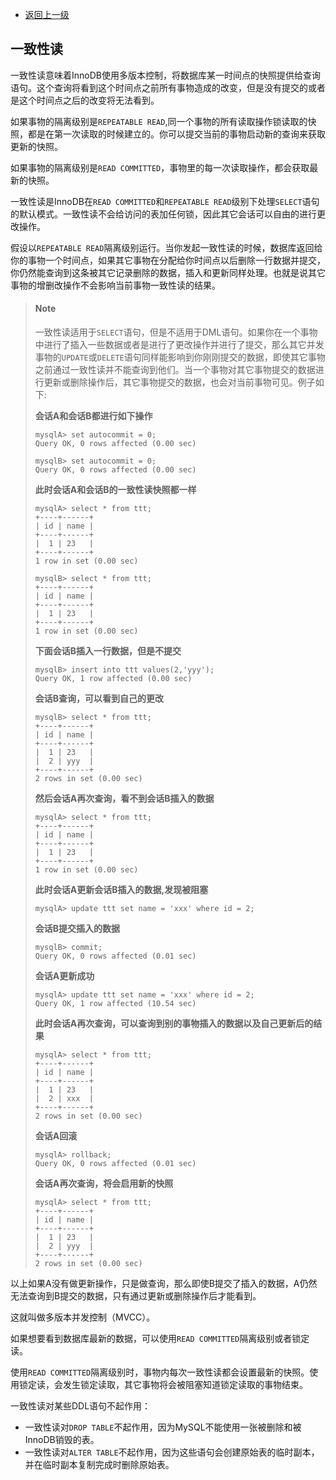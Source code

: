 * [返回上一级](../InnoDB事物模型.md)

## 一致性读
一致性读意味着InnoDB使用多版本控制，将数据库某一时间点的快照提供给查询语句。这个查询将看到这个时间点之前所有事物造成的改变，但是没有提交的或者是这个时间点之后的改变将无法看到。

如果事物的隔离级别是`REPEATABLE
READ`,同一个事物的所有读取操作锁读取的快照，都是在第一次读取的时候建立的。你可以提交当前的事物启动新的查询来获取更新的快照。

如果事物的隔离级别是`READ COMMITTED`，事物里的每一次读取操作，都会获取最新的快照。

一致性读是InnoDB在`READ COMMITTED`和`REPEATABLE
READ`级别下处理`SELECT`语句的默认模式。一致性读不会给访问的表加任何锁，因此其它会话可以自由的进行更改操作。

假设以`REPEATABLE
READ`隔离级别运行。当你发起一致性读的时候，数据库返回给你的事物一个时间点，如果其它事物在分配给你时间点以后删除一行数据并提交，你仍然能查询到这条被其它记录删除的数据，插入和更新同样处理。也就是说其它事物的增删改操作不会影响当前事物一致性读的结果。

> #### Note
> 一致性读适用于`SELECT`语句，但是不适用于DML语句。如果你在一个事物中进行了插入一些数据或者是进行了更改操作并进行了提交，那么其它并发事物的`UPDATE`或`DELETE`语句同样能影响到你刚刚提交的数据，即使其它事物之前通过一致性读并不能查询到他们。当一个事物对其它事物提交的数据进行更新或删除操作后，其它事物提交的数据，也会对当前事物可见。例子如下:
>
> **会话A和会话B都进行如下操作**
>~~~
>mysqlA> set autocommit = 0;
>Query OK, 0 rows affected (0.00 sec)
>
>mysqlB> set autocommit = 0;
>Query OK, 0 rows affected (0.00 sec)
>~~~
> **此时会话A和会话B的一致性读快照都一样**
>~~~
>mysqlA> select * from ttt;
>+----+------+
>| id | name |
>+----+------+
>|  1 | 23   |
>+----+------+
>1 row in set (0.00 sec)
>
>mysqlB> select * from ttt;
>+----+------+
>| id | name |
>+----+------+
>|  1 | 23   |
>+----+------+
>1 row in set (0.00 sec)
> ~~~
> **下面会话B插入一行数据，但是不提交**
>~~~
>mysqlB> insert into ttt values(2,'yyy');
>Query OK, 1 row affected (0.00 sec)
>~~~
> **会话B查询，可以看到自己的更改**
>~~~
>mysqlB> select * from ttt;
>+----+------+
>| id | name |
>+----+------+
>|  1 | 23   |
>|  2 | yyy  |
>+----+------+
>2 rows in set (0.00 sec)
>~~~
> **然后会话A再次查询，看不到会话B插入的数据**
>~~~
>mysqlA> select * from ttt;
>+----+------+
>| id | name |
>+----+------+
>|  1 | 23   |
>+----+------+
>1 row in set (0.00 sec)
> ~~~
> **此时会话A更新会话B插入的数据,发现被阻塞**
>~~~
>mysqlA> update ttt set name = 'xxx' where id = 2;
>~~~
> **会话B提交插入的数据**
>~~~
>mysqlB> commit;
>Query OK, 0 rows affected (0.01 sec)
> ~~~
> **会话A更新成功**
>~~~
>mysqlA> update ttt set name = 'xxx' where id = 2;
>Query OK, 1 row affected (10.54 sec)
>~~~
> **此时会话A再次查询，可以查询到别的事物插入的数据以及自己更新后的结果**
>~~~
>mysqlA> select * from ttt;
>+----+------+
>| id | name |
>+----+------+
>|  1 | 23   |
>|  2 | xxx  |
>+----+------+
>2 rows in set (0.00 sec)
>~~~
> **会话A回滚**
>~~~
>mysqlA> rollback;
>Query OK, 0 rows affected (0.01 sec)
>~~~
> **会话A再次查询，将会启用新的快照**
>~~~
>mysqlA> select * from ttt;
>+----+------+
>| id | name |
>+----+------+
>|  1 | 23   |
>|  2 | yyy  |
>+----+------+
>2 rows in set (0.00 sec)
>~~~
以上如果A没有做更新操作，只是做查询，那么即使B提交了插入的数据，A仍然无法查询到B提交的数据，只有通过更新或删除操作后才能看到。

这就叫做多版本并发控制（MVCC）。

如果想要看到数据库最新的数据，可以使用`READ COMMITTED`隔离级别或者锁定读。

使用`READ COMMITTED`隔离级别时，事物内每次一致性读都会设置最新的快照。使用锁定读，会发生锁定读取，其它事物将会被阻塞知道锁定读取的事物结束。

一致性读对某些DDL语句不起作用：
* 一致性读对`DROP TABLE`不起作用，因为MySQL不能使用一张被删除和被InnoDB销毁的表。
* 一致性读对`ALTER TABLE`不起作用，因为这些语句会创建原始表的临时副本，并在临时副本复制完成时删除原始表。
